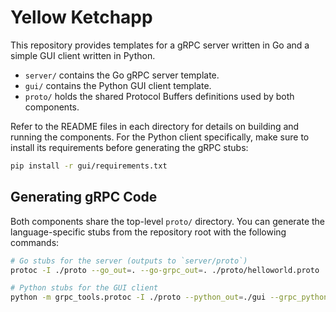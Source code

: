 # Yellow Ketchapp

This repository provides templates for a gRPC server written in Go and a simple GUI client written in Python.

- `server/` contains the Go gRPC server template.
- `gui/` contains the Python GUI client template.
- `proto/` holds the shared Protocol Buffers definitions used by both components.

Refer to the README files in each directory for details on building and running the components.
For the Python client specifically, make sure to install its requirements before
generating the gRPC stubs:

```bash
pip install -r gui/requirements.txt
```

## Generating gRPC Code

Both components share the top-level `proto/` directory. You can generate the
language-specific stubs from the repository root with the following commands:

```bash
# Go stubs for the server (outputs to `server/proto`)
protoc -I ./proto --go_out=. --go-grpc_out=. ./proto/helloworld.proto

# Python stubs for the GUI client
python -m grpc_tools.protoc -I ./proto --python_out=./gui --grpc_python_out=./gui ./proto/helloworld.proto
```
